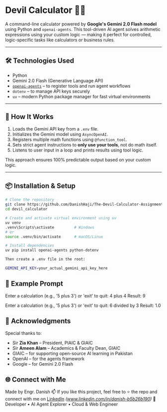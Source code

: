 # Devil Calculator 🤖🧮

A command-line calculator powered by **Google's Gemini 2.0 Flash model** using Python and `openai-agents`. This tool-driven AI agent solves arithmetic expressions using your custom logic — making it perfect for controlled, logic-specific tasks like calculators or business rules.

---

## 🛠 Technologies Used

- Python  
- Gemini 2.0 Flash (Generative Language API)  
- [`openai-agents`](https://github.com/openai/openai-agents) – to register tools and run agent workflows  
- `dotenv` – to manage API keys securely  
- `uv` – modern Python package manager for fast virtual environments

---

## 🚀 How It Works

1. Loads the Gemini API key from a `.env` file.  
2. Initializes the Gemini model using `AsyncOpenAI`.  
3. Registers multiple math functions using `@function_tool`.  
4. Sets strict agent instructions to **only use your tools**, not do math itself.  
5. Listens to user input in a loop and prints results using tool logic.

This approach ensures 100% predictable output based on your custom logic.

---

## 📦 Installation & Setup

```bash
# Clone the repository
git clone https://github.com/DanishHaji/The-Devil-Calculator-Assignment.git
cd devil_calculator

# Create and activate virtual environment using uv
uv venv
.venv\Scripts\activate         # Windows
# or
source .venv/bin/activate      # macOS/Linux

# Install dependencies
uv pip install openai-agents python-dotenv

Then create a .env file in the root:

GEMINI_API_KEY=your_actual_gemini_api_key_here
```
## 🧠 Example Prompt

Enter a calculation (e.g., '5 plus 3') or 'exit' to quit: 4 plus 4
Result: 9

Enter a calculation (e.g., '5 plus 3') or 'exit' to quit: 6 divided by 3
Result: 1.0

## 🙏 Acknowledgments

Special thanks to:

- Sir **Zia Khan** – President, PIAIC & GIAIC
- Sir **Ameen Alam** – Academics & Faculty Dean, GIAIC
- GIAIC  – for supporting open-source AI learning in Pakistan
- OpenAI – for the agents framework
- Google – for Gemini 2.0 Flash

## 🌐 Connect with Me
Made by Engr. Danish
📫 If you like this project, feel free to ⭐ the repo and connect with me on [LinkedIn](#) *(www.linkedin.com/in/danish-b5b26b190)*
🔧 Developer • AI Agent Explorer • Cloud & Web Engineer